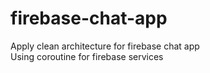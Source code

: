 # firebase-chat-app
Apply clean architecture for firebase chat app<br/>
Using coroutine for firebase services<br/>

